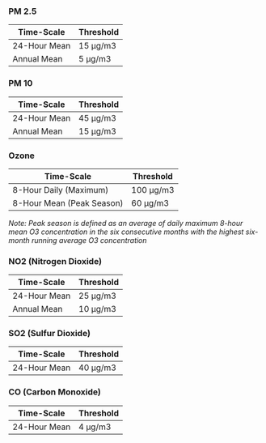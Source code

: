 ### PM 2.5

| Time-Scale  | Threshold |
| ------------- | ------------- |
| 24-Hour Mean  | 15 μg/m3  |
| Annual Mean  | 5 μg/m3  |

### PM 10

| Time-Scale  | Threshold |
| ------------- | ------------- |
| 24-Hour Mean  | 45 μg/m3  |
| Annual Mean  | 15 μg/m3  |

### Ozone

| Time-Scale  | Threshold |
| ------------- | ------------- |
| 8-Hour Daily (Maximum)  | 100 μg/m3  |
| 8-Hour Mean (Peak Season)  | 60 μg/m3  |

*Note: Peak season is defined as an average of daily maximum 8-hour mean O3 concentration in the six consecutive months with the highest six-month running average O3 concentration*

### NO2 (Nitrogen Dioxide)

| Time-Scale  | Threshold |
| ------------- | ------------- |
| 24-Hour Mean  | 25 μg/m3  |
| Annual Mean  | 10 μg/m3  |

### SO2 (Sulfur Dioxide)

| Time-Scale  | Threshold |
| ------------- | ------------- |
| 24-Hour Mean  | 40 μg/m3  |

### CO (Carbon Monoxide)

| Time-Scale  | Threshold |
| ------------- | ------------- |
| 24-Hour Mean  | 4 μg/m3  |
